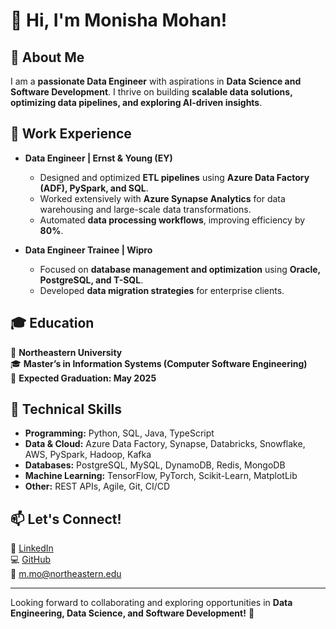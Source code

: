 # 👋 Hi, I'm Monisha Mohan!  

## 🚀 About Me  
I am a **passionate Data Engineer** with aspirations in **Data Science and Software Development**. I thrive on building **scalable data solutions, optimizing data pipelines, and exploring AI-driven insights**.  

## 💼 Work Experience  
- **Data Engineer | Ernst & Young (EY)**  
  - Designed and optimized **ETL pipelines** using **Azure Data Factory (ADF), PySpark, and SQL**.  
  - Worked extensively with **Azure Synapse Analytics** for data warehousing and large-scale data transformations.  
  - Automated **data processing workflows**, improving efficiency by **80%**.  

- **Data Engineer Trainee | Wipro**  
  - Focused on **database management and optimization** using **Oracle, PostgreSQL, and T-SQL**.  
  - Developed **data migration strategies** for enterprise clients.  

## 🎓 Education  
📍 **Northeastern University**  
🎓 **Master’s in Information Systems (Computer Software Engineering)**  
📅 **Expected Graduation: May 2025**  

## 🔧 Technical Skills  
- **Programming:** Python, SQL, Java, TypeScript
- **Data & Cloud:** Azure Data Factory, Synapse, Databricks, Snowflake, AWS, PySpark, Hadoop, Kafka
- **Databases:** PostgreSQL, MySQL, DynamoDB, Redis, MongoDB 
- **Machine Learning:** TensorFlow, PyTorch, Scikit-Learn, MatplotLib
- **Other:** REST APIs, Agile, Git, CI/CD  

## 📫 Let's Connect!  
🔗 [LinkedIn](https://www.linkedin.com/in/monisham29/)  
💻 [GitHub](https://github.com/Monisha-NEU)  
📧 m.mo@northeastern.edu  

---

Looking forward to collaborating and exploring opportunities in **Data Engineering, Data Science, and Software Development!** 🚀  

